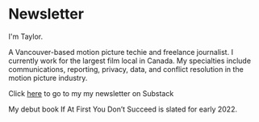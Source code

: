 # Newsletter



I'm Taylor. 

A Vancouver-based motion picture techie and freelance journalist. I currently work for the largest film local in Canada. My specialties include communications, reporting, privacy, data, and conflict resolution in the motion picture industry.

Click [here](https://taylorsimone.substack.com/about) to go to my my newsletter on Substack 

My debut book If At First You Don’t Succeed is slated for early 2022.

